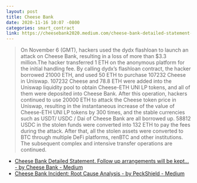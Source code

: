 ```yaml
---
layout: post
title: Cheese Bank
date: 2020-11-16 10:07 -0800
categories: smart_contract
link: https://cheesebank2020.medium.com/cheese-bank-detailed-statement-a765372dd84f
---
```


> On November 6 (GMT), hackers used the dydx flashloan to launch an attack on Cheese Bank, resulting in a loss of more than $3.3 million.The hacker transferred 1 ETH on the anonymous platform for the initial handling fee. By calling dydx’s flashloan contract, the hacker borrowed 21000 ETH, and used 50 ETH to purchase 107232 Cheese in Uniswap. 107232 Cheese and 78.8 ETH were added into the Uniswap liquidity pool to obtain Cheese-ETH UNI LP tokens, and all of them were deposited into Cheese Bank. After this operation, hackers continued to use 20000 ETH to attack the Cheese token price in Uniswap, resulting in the instantaneous increase of the value of Cheese-ETH UNI LP tokens by 300 times, and the stable currencies such as USDT/ USDC / Dai of Cheese Bank are all borrowed up. 58812 USDC in the stolen funds were converted into 132 ETH to pay the fees during the attack. After that, all the stolen assets were converted to BTC through multiple DeFi platforms, renBTC and other institutions. The subsequent complex and intensive transfer operations are continued.


- [Cheese Bank Detailed Statement. Follow up arrangements will be kept… - by Cheese Bank - Medium](https://cheesebank2020.medium.com/cheese-bank-detailed-statement-a765372dd84f)
- [Cheese Bank Incident: Root Cause Analysis - by PeckShield - Medium](https://peckshield.medium.com/cheese-bank-incident-root-cause-analysis-d076bf87a1e7)
